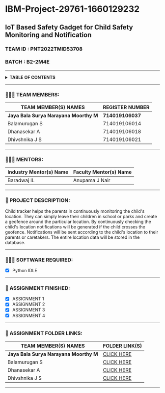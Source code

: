 # IBM-Project-29761-1660129232
## IoT Based Safety Gadget for Child Safety Monitoring and Notification 
### TEAM ID : PNT2022TMID53708
### BATCH   : B2-2M4E
***
<details>
 <summary><b>TABLE OF CONTENTS</b></summary>
 <ol>
  <li>TEAM MEMBERS</li>
  <li>MENTORS</li>
  <li>PROJECT DESCRIPTION</li>
  <li>SOFTWARE REQUIRED</li>
  <li>ASSIGNMENT FINISHED</li>
  <li>ASSIGNMENT FOLDER LINKS</li>

 </ol>
</details>

***

### 🧑🏻‍🦰 TEAM MEMBERS:
| TEAM MEMBER(S) NAMES                | REGISTER NUMBER |
|------------------------------------|:----------------| 
|<b>Jaya Bala Surya Narayana Moorthy M</b>| <b>714019106037</b>|
| Balamurugan S                      | 714019106014    |
| Dhanasekar A                       | 714019106018    |
| Dhivshnika J S                     | 714019106021    |
***
### 🧑🏻‍🦰 MENTORS:
|Industry Mentor(s) Name   |  Faculty Mentor(s) Name  
|------------------------------------|:----------------| 
 Baradwaj IL                |  Anupama J Nair
 
***

###  📝 PROJECT DESCRIPTION:

Child tracker helps the parents in continuously monitoring the child's location. They can simply leave their children in school or parks and create a geofence around the particular location. By continuously checking the child's location notifications will be generated if the child crosses the geofence. Notifications will be sent according to the child's location to their parents or caretakers. The entire location data will be stored in the database.

***
### 👨🏻‍💻 SOFTWARE REQUIRED:

- [x] Python IDLE
***
### 📒 ASSIGNMENT FINISHED:

- [x] ASSIGNMENT 1
- [x] ASSIGNMENT 2
- [x] ASSIGNMENT 3
- [x] ASSIGNMENT 4
***
### 🔗 ASSIGNMENT FOLDER LINKS:
| TEAM MEMBER(S) NAMES                | FOLDER LINK(S) |
|------------------------------------|:----------------| 
|<b>Jaya Bala Surya Narayana Moorthy M</b>|<a href="https://github.com/IBM-EPBL/IBM-Project-29761-1660129232/tree/main/ASSIGNMENTS/TEAM%20LEAD%20-%20JAYA%20BALA%20SURYA%20NARAYANA%20MOORTHY">CLICK HERE</a> |
| Balamurugan S                      |<a href="https://github.com/IBM-EPBL/IBM-Project-29761-1660129232/tree/main/ASSIGNMENTS/TEAM%20MEMBER%202%20-%20BALAMURUGAN%20%20S">CLICK HERE</a> |
| Dhanasekar A                       |<a href="https://github.com/IBM-EPBL/IBM-Project-29761-1660129232/tree/main/ASSIGNMENTS/TEAM%20MEMBER%203%20-%20DHANASEKAR%20A">CLICK HERE</a> |
| Dhivshnika J S                     |<a href="https://github.com/IBM-EPBL/IBM-Project-29761-1660129232/tree/main/ASSIGNMENTS/TEAM%20MEMBER%201%20-%20DHIVSHNIKA%20JS">CLICK HERE</a> |

***

